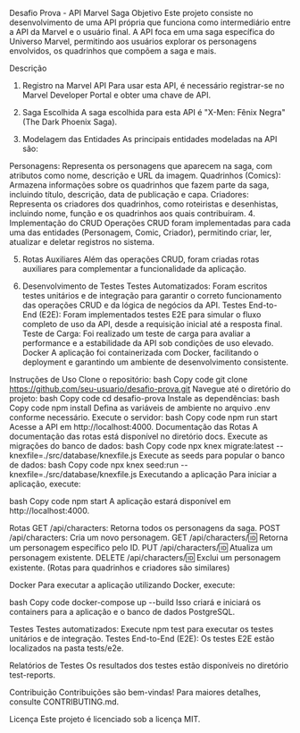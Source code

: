 Desafio Prova - API Marvel Saga
Objetivo
Este projeto consiste no desenvolvimento de uma API própria que funciona como intermediário entre a API da Marvel e o usuário final. A API foca em uma saga específica do Universo Marvel, permitindo aos usuários explorar os personagens envolvidos, os quadrinhos que compõem a saga e mais.

Descrição
1. Registro na Marvel API
Para usar esta API, é necessário registrar-se no Marvel Developer Portal e obter uma chave de API.

2. Saga Escolhida
A saga escolhida para esta API é "X-Men: Fênix Negra" (The Dark Phoenix Saga).

3. Modelagem das Entidades
As principais entidades modeladas na API são:

Personagens: Representa os personagens que aparecem na saga, com atributos como nome, descrição e URL da imagem.
Quadrinhos (Comics): Armazena informações sobre os quadrinhos que fazem parte da saga, incluindo título, descrição, data de publicação e capa.
Criadores: Representa os criadores dos quadrinhos, como roteiristas e desenhistas, incluindo nome, função e os quadrinhos aos quais contribuíram.
4. Implementação do CRUD
Operações CRUD foram implementadas para cada uma das entidades (Personagem, Comic, Criador), permitindo criar, ler, atualizar e deletar registros no sistema.

5. Rotas Auxiliares
Além das operações CRUD, foram criadas rotas auxiliares para complementar a funcionalidade da aplicação.

6. Desenvolvimento de Testes
Testes Automatizados: Foram escritos testes unitários e de integração para garantir o correto funcionamento das operações CRUD e da lógica de negócios da API.
Testes End-to-End (E2E): Foram implementados testes E2E para simular o fluxo completo de uso da API, desde a requisição inicial até a resposta final.
Teste de Carga: Foi realizado um teste de carga para avaliar a performance e a estabilidade da API sob condições de uso elevado.
Docker
A aplicação foi containerizada com Docker, facilitando o deployment e garantindo um ambiente de desenvolvimento consistente.

Instruções de Uso
Clone o repositório:
bash
Copy code
git clone https://github.com/seu-usuario/desafio-prova.git
Navegue até o diretório do projeto:
bash
Copy code
cd desafio-prova
Instale as dependências:
bash
Copy code
npm install
Defina as variáveis de ambiente no arquivo .env conforme necessário.
Execute o servidor:
bash
Copy code
npm run start
Acesse a API em http://localhost:4000.
Documentação das Rotas
A documentação das rotas está disponível no diretório docs.
Execute as migrações do banco de dados:
bash
Copy code
npx knex migrate:latest --knexfile=./src/database/knexfile.js
Execute as seeds para popular o banco de dados:
bash
Copy code
npx knex seed:run --knexfile=./src/database/knexfile.js
Executando a aplicação
Para iniciar a aplicação, execute:

bash
Copy code
npm start
A aplicação estará disponível em http://localhost:4000.

Rotas
GET /api/characters: Retorna todos os personagens da saga.
POST /api/characters: Cria um novo personagem.
GET /api/characters/:id: Retorna um personagem específico pelo ID.
PUT /api/characters/:id: Atualiza um personagem existente.
DELETE /api/characters/:id: Exclui um personagem existente.
(Rotas para quadrinhos e criadores são similares)

Docker
Para executar a aplicação utilizando Docker, execute:

bash
Copy code
docker-compose up --build
Isso criará e iniciará os containers para a aplicação e o banco de dados PostgreSQL.

Testes
Testes automatizados: Execute npm test para executar os testes unitários e de integração.
Testes End-to-End (E2E): Os testes E2E estão localizados na pasta tests/e2e.

Relatórios de Testes
Os resultados dos testes estão disponíveis no diretório test-reports.

Contribuição
Contribuições são bem-vindas! Para maiores detalhes, consulte CONTRIBUTING.md.

Licença
Este projeto é licenciado sob a licença MIT.